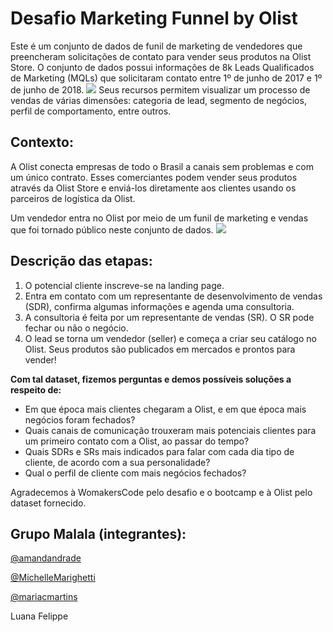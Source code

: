 # Desafio Marketing Funnel by Olist
Este é um conjunto de dados de funil de marketing de vendedores que preencheram solicitações de contato para vender seus produtos na Olist Store. O conjunto de dados possui informações de 8k Leads Qualificados de Marketing (MQLs) que solicitaram contato entre 1º de junho de 2017 e 1º de junho de 2018. 
![](https://blog.olist.com/wp-content/uploads/2015/02/post-olist-g.png)
Seus recursos permitem visualizar um processo de vendas de várias dimensões: categoria de lead, segmento de negócios, perfil de comportamento, entre outros.

## **Contexto:**
A Olist conecta empresas de todo o Brasil a canais sem problemas e com um único contrato. Esses comerciantes podem vender seus produtos através da Olist Store e enviá-los diretamente aos clientes usando os parceiros de logística da Olist.

Um vendedor entra no Olist por meio de um funil de marketing e vendas que foi tornado público neste conjunto de dados. 
![](https://cdn.shortpixel.ai/client/to_webp,q_glossy,ret_img,w_680/https://www.legions.biz/blog/wp-content/uploads/2016/07/marketing-digital-funil-de-leads.png)

## **Descrição das etapas:**
1. O potencial cliente inscreve-se na landing page.
2. Entra em contato com um representante de desenvolvimento de vendas (SDR), confirma algumas informações e agenda uma consultoria.
3. A consultoria é feita por um representante de vendas (SR). O SR pode fechar ou não o negócio.
4. O lead se torna um vendedor (seller) e começa a criar seu catálogo no Olist. Seus produtos são publicados em mercados e prontos para vender!


**Com tal dataset, fizemos perguntas e demos possíveis soluções a respeito de:**
- Em que época mais clientes chegaram a Olist, e em que época mais negócios foram fechados?
- Quais canais de comunicação trouxeram mais potenciais clientes para um primeiro contato com a Olist, ao passar do tempo?
- Quais SDRs e SRs mais indicados para falar com cada dia tipo de cliente, de acordo com a sua personalidade? 
- Qual o perfil de cliente com mais negócios fechados? 

Agradecemos à WomakersCode pelo desafio e o bootcamp e à Olist pelo dataset fornecido.

## **Grupo Malala (integrantes):**

[@amandandrade](https://github.com/amanandrade)

[@MichelleMarighetti](https://github.com/MichelleMarighetti)

[@mariacmartins](https://github.com/mariacmartins)

Luana Felippe
